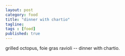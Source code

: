 ```yaml
---
layout: post 
category: food
title: "dinner with chartio"
tagline: 
tags : [food] 
published: true
---
```

grilled octopus, foie gras ravioli -- dinner with chartio. 